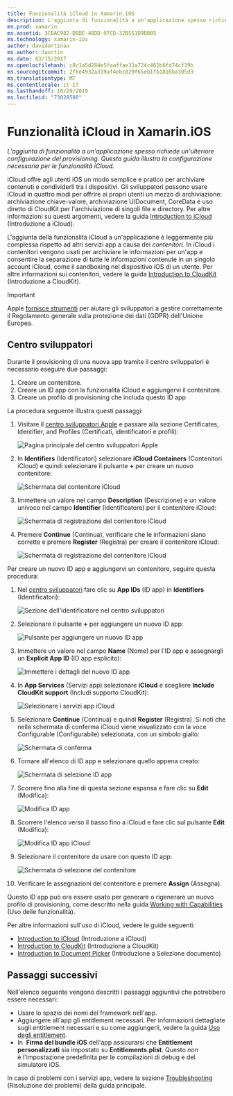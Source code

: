 ```yaml
---
title: Funzionalità iCloud in Xamarin.iOS
description: L'aggiunta di funzionalità a un'applicazione spesso richiede una configurazione aggiuntiva del provisioning. Questa guida illustra la configurazione necessaria per le funzionalità iCloud.
ms.prod: xamarin
ms.assetid: 3CBAC982-D8DE-48DD-97CD-32B551D9DB85
ms.technology: xamarin-ios
author: davidortinau
ms.author: daortin
ms.date: 03/15/2017
ms.openlocfilehash: c8c1a5d284e5faaffae33a724c461b6fd74cf39b
ms.sourcegitcommit: 2fbe4932a319af4ebc829f65eb1fb1816ba305d3
ms.translationtype: MT
ms.contentlocale: it-IT
ms.lasthandoff: 10/29/2019
ms.locfileid: "73028580"
---
```

# <a name="icloud-capabilities-in-xamarinios"></a>Funzionalità iCloud in Xamarin.iOS

_L'aggiunta di funzionalità a un'applicazione spesso richiede un'ulteriore configurazione del provisioning. Questa guida illustra la configurazione necessaria per le funzionalità iCloud._

iCloud offre agli utenti iOS un modo semplice e pratico per archiviare contenuti e condividerli tra i dispositivi. Gli sviluppatori possono usare iCloud in quattro modi per offrire ai propri utenti un mezzo di archiviazione: archiviazione chiave-valore, archiviazione UIDocument, CoreData e uso diretto di CloudKit per l'archiviazione di singoli file e directory. Per altre informazioni su questi argomenti, vedere la guida [Introduction to iCloud](~/ios/data-cloud/introduction-to-icloud.md) (Introduzione a iCloud).

L'aggiunta della funzionalità iCloud a un'applicazione è leggermente più complessa rispetto ad altri servizi app a causa dei _contenitori_. In iCloud i contenitori vengono usati per archiviare le informazioni per un'app e consentire la separazione di tutte le informazioni contenute in un singolo account iCloud, come il sandboxing nel dispositivo iOS di un utente. Per altre informazioni sui contenitori, vedere la guida [Introduction to CloudKit](~/ios/data-cloud/intro-to-cloudkit.md) (Introduzione a CloudKit).

> [!IMPORTANT]
> Apple [fornisce strumenti](https://developer.apple.com/support/allowing-users-to-manage-data/) per aiutare gli sviluppatori a gestire correttamente il Regolamento generale sulla protezione dei dati (GDPR) dell'Unione Europea.

<a name="icloud-developer-center" />

## <a name="developer-center"></a>Centro sviluppatori

Durante il provisioning di una nuova app tramite il centro sviluppatori è necessario eseguire due passaggi:

1. Creare un contenitore.
2. Creare un ID app con la funzionalità iCloud e aggiungervi il contenitore.
3. Creare un profilo di provisioning che includa questo ID app

La procedura seguente illustra questi passaggi:

1. Visitare il [centro sviluppatori Apple](https://developer.apple.com/account/) e passare alla sezione Certificates, Identifier, and Profiles (Certificati, identificatori e profili): 
    
     ![Pagina principale del centro sviluppatori Apple](icloud-capabilities-images/image22.png)

2. In **Identifiers** (Identificatori) selezionare **iCloud Containers** (Contenitori iCloud) e quindi selezionare il pulsante **+** per creare un nuovo contenitore:  
    
    ![Schermata del contenitore iCloud](icloud-capabilities-images/image23.png)

3. Immettere un valore nel campo **Description** (Descrizione) e un valore univoco nel campo **Identifier** (Identificatore) per il contenitore iCloud: 
    
    ![Schermata di registrazione del contenitore iCloud](icloud-capabilities-images/image24.png)

4. Premere **Continue** (Continua), verificare che le informazioni siano corrette e premere **Register** (Registra) per creare il contenitore iCloud:  
    
    ![Schermata di registrazione del contenitore iCloud](icloud-capabilities-images/image25.png)

Per creare un nuovo ID app e aggiungervi un contenitore, seguire questa procedura:

1. Nel [centro sviluppatori](https://developer.apple.com/account/) fare clic su **App IDs** (ID app) in **Identifiers** (Identificatori): 
    
    ![Sezione dell'identificatore nel centro sviluppatori](icloud-capabilities-images/image26.png)

2. Selezionare il pulsante **+** per aggiungere un nuovo ID app: 
    
    ![Pulsante per aggiungere un nuovo ID app](icloud-capabilities-images/image27.png)

3. Immettere un valore nel campo **Name** (Nome) per l'ID app e assegnargli un **Explicit App ID** (ID app esplicito):
    
    ![Immettere i dettagli del nuovo ID app](icloud-capabilities-images/image28.png)

4. In **App Services** (Servizi app) selezionare **iCloud** e scegliere **Include CloudKit support** (Includi supporto CloudKit):
    
    ![Selezionare i servizi app iCloud](icloud-capabilities-images/image29.png)

5. Selezionare **Continue** (Continua) e quindi **Register** (Registra). Si noti che nella schermata di conferma iCloud viene visualizzato con la voce Configurable (Configurabile) selezionata, con un simbolo giallo:   
    
    ![Schermata di conferma](icloud-capabilities-images/image30.png)

6. Tornare all'elenco di ID app e selezionare quello appena creato: 
    
    ![Schermata di selezione ID app](icloud-capabilities-images/image31.png)

7. Scorrere fino alla fine di questa sezione espansa e fare clic su **Edit** (Modifica):
    
    ![Modifica ID app](icloud-capabilities-images/image32.png)

8. Scorrere l'elenco verso il basso fino a iCloud e fare clic sul pulsante **Edit** (Modifica):  
    
    ![Modifica ID app iCloud](icloud-capabilities-images/image33.png)

9. Selezionare il contenitore da usare con questo ID app:  
    
    ![Schermata di selezione del contenitore](icloud-capabilities-images/image34.png)

10. Verificare le assegnazioni del contenitore e premere **Assign** (Assegna).

Questo ID app può ora essere usato per generare o rigenerare un nuovo profilo di provisioning, come descritto nella guida [Working with Capabilities](~/ios/deploy-test/provisioning/capabilities/index.md) (Uso delle funzionalità). 

Per altre informazioni sull'uso di iCloud, vedere le guide seguenti:

* [Introduction to iCloud](~/ios/data-cloud/introduction-to-icloud.md) (Introduzione a iCloud)
* [Introduction to CloudKit](~/ios/data-cloud/intro-to-cloudkit.md) (Introduzione a CloudKit)
* [Introduction to Document Picker](~/ios/platform/document-picker.md) (Introduzione a Selezione documento)

## <a name="next-steps"></a>Passaggi successivi

Nell'elenco seguente vengono descritti i passaggi aggiuntivi che potrebbero essere necessari:

* Usare lo spazio dei nomi del framework nell'app.
* Aggiungere all'app gli entitlement necessari. Per informazioni dettagliate sugli entitlement necessari e su come aggiungerli, vedere la guida [Uso degli entitlement](~/ios/deploy-test/provisioning/entitlements.md).
* In  **Firma del bundle iOS** dell'app assicurarsi che **Entitlement personalizzati** sia impostato su **Entitlements.plist**. Questo _non_ è l'impostazione predefinita per le compilazioni di debug e del simulatore iOS.

In caso di problemi con i servizi app, vedere la sezione [Troubleshooting](~/ios/deploy-test/provisioning/capabilities/index.md) (Risoluzione dei problemi) della guida principale.

